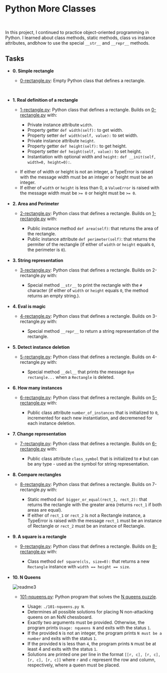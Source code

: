 <h1>Python More Classes</h1><br>
<p>In this project, I continued to practice object-oriented programming in Python. I learned about class methods, static methods, class vs instance attributes, andbhow to use the special <code>__str__</code> and <code>__repr__</code> methods.<br>
<h2> Tasks </h2>
<ul>
<li><b>0. Simple rectangle</b></li>
<ul>
<li><a href="">0-rectangle.py</a>: Empty Python class that defines a rectangle.</li>
</ul>
</ul>
<br>

<ul>
<li><b>1. Real definition of a rectangle</b></li>
<ul>
<li><a href="">1-rectangle.py</a>: Python class that defines a rectangle. Builds on <a href = "">0-rectangle.py</a> with:</li>
<ul>
<li>Private instance attribute <code>width</code>.</li>
<li>Property getter <code>def width(self):</code> to get width.</li>
<li>Property setter <code>def width(self, value):</code> to set width.</li>
<li>Private instance attribute <code>height</code>.</li>
<li>Property getter <code>def height(self):</code> to get height.</li>
<li>Property setter <code>def height(self, value):</code> to set height.</li>
<li>Instantiation with optional width and <code>height:</code> <code>def __init(self,   width=0, height=0):</code>.</li>
</ul>
</ul>
<ul>
<li>If either of width or height is not an integer, a TypeError is raised with the message width must be an integer or height must be an integer.</li>
<li>If either of <code>width</code> or <code>height</code> is less than 0, a <code>ValueError</code> is raised with the message width must be <code>>= 0</code> or height must be <code>>= 0</code>.</li>
</ul>
<br>

<li><b>2. Area and Perimeter</b></li>
<ul>
<li><a href = "">2-rectangle.py</a>: Python class that defines a rectangle. Builds on <a href="">1-rectangle.py</a> with:</li>
<ul>
<li>Public instance method <code>def area(self)</code>: that returns the area of the rectangle.</li>
<li>Public instance attribute <code>def perimeter(self)</code>: that returns the permiter of the rectangle (if either of <code>width</code> or <code>height</code> equals <code>0</code>, the perimeter is <code>0</code>).</li>
</ul>
</ul>
<br>

<li><b>3. String representation</b></li>
<ul>
<li><a href = "">3-rectangle.py</a>: Python class that defines a rectangle. Builds on 2-rectangle.py with:</li>
<ul>
<li>Special method <code>__str__</code> to print the rectangle with the <code>#</code> character (if either of <code>width</code> or <code>height</code> equals <code>0</code>, the method returns an empty string.).</li>
</ul>
</ul>
<br>

<li><b>4. Eval is magic</b></li>
<ul>
<li><a href = "">4-rectangle.py</a>: Python class that defines a rectangle. Builds on 3-rectangle.py with:</li>
<ul>
<li>Special method <code>__repr__</code> to return a string representation of the rectangle.</li>
</ul>
</ul>
<br>
  
 <li><b>5. Detect instance deletion</b></li>
 <ul>
   <li><a href = "">5-rectangle.py</a>: Python class that defines a rectangle. Builds on 4-rectangle.py with:</li>
   <ul>
     <li>Special method <code>__del__</code> that prints the message <code>Bye rectangle...</code> when a <code>Rectangle</code> is deleted.</li>
   </ul>
  </ul>
  <br>
  
   <li><b>6. How many instances</b></li>
 <ul>
   <li><a href = "">6-rectangle.py</a>: Python class that defines a rectangle. Builds on <a href = "">5-rectangle.py</a> with:</li>
   <ul>
     <li>Public class attribute <code>number_of_instances</code> that is initialized to <code>0</code>, incremented for each new instantiation, and decremened for each instance deletion.</li>
   </ul>
  </ul>
  <br>

   <li><b>7. Change representation</b></li>
 <ul>
   <li><a href = "">7-rectangle.py</a>: Python class that defines a rectangle. Builds on <a href="">6-rectangle.py</a> with:</li>
   <ul>
     <li>Public class attribute <code>class_symbol</code> that is initialized to <code>#</code> but can be any type - used as the symbol for string representation.</li>
   </ul>
  </ul>
  <br>
  
<li><b>8. Compare rectangles</b></li>
 <ul>
   <li><a href = "">8-rectangle.py</a>: Python class that defines a rectangle. Builds on <a>7-rectangle.py</a> with:</li>
   <ul>
     <li>Static method <code>def bigger_or_equal(rect_1, rect_2):</code> that returns the rectangle with the greater area (returns <code>rect_1</code> if both areas are equal).</li>
     <li>If either of <code>rect_1</code> or <code>rect_2</code> is not a Rectangle instance, a TypeError is raised with the message <code>rect_1</code> must be an instance of Rectangle or <code>rect_2</code> must be an instance of Rectangle.</li>
   </ul>
  </ul>
  <br>
  
<li><b>9. A square is a rectangle</b></li>
 <ul>
   <li><a href = "">9-rectangle.py</a>: Python class that defines a rectangle. Builds on <a href="">8-rectangle.py</a> with:</li>
   <ul>
     <li>Class method <code>def square(cls, size=0):</code> that returns a new <code>Rectangle</code> instance with <code>width == height == size</code>.
</li>
   </ul>
  </ul>
  <br>

<li><b>10. N Queens</b></li>
  
  ![readme3](https://user-images.githubusercontent.com/66512735/216452181-8327a2e9-f806-4076-b427-a42d301f04a1.jpeg)
  
 <ul>
   <li><a href = "">101-nqueens.py</a>: Python program that solves the <a href="">N queens puzzle</a>.</li>
   <ul>
     <li>Usage: <code>./101-nqueens.py N</code>.
       <li>Determines all possible solutions for placing N non-attacking queens on an NxN chessboard.</li>
     <li>Exactly two arguments must be provided. Otherwise, the program prints <code>Usage: nqueens N</code> and exits with the status <code>1</code>.</li>
     <li>If the provided <code>N</code> is not an integer, the program prints <code>N must be a number</code> and exits with the status <code>1</code>.</li>
      <li>If the provided <code>N</code> is less than <code>4</code>, the program prints <code>N</code> must be at least 4</code> and exits with the status <code>1</code>.</li>
     <li>Solutions are printed one per line in the format <code>[[r, c], [r, c], [r, c], [r, c]]</code> where <code>r</code> and <code>c</code> represent the row and column, respectively, where a queen must be placed.</li>
   </ul>
  </ul>
  <br>
  
  
